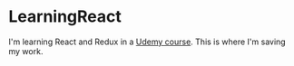 # LearningReact

I'm learning React and Redux in a [Udemy course](https://www.udemy.com/react-redux/learn/v4/overview). This is where I'm saving my work.